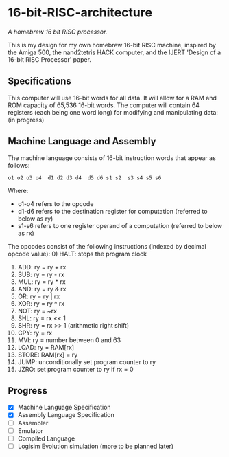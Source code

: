 # 16-bit-RISC-architecture
*A homebrew 16 bit RISC processor.*

This is my design for my own homebrew 16-bit RISC machine, inspired by the Amiga 500, the nand2tetris HACK computer,
and the IJERT 'Design of a 16-bit RISC Processor' paper.

## Specifications
This computer will use 16-bit words for all data. It will allow for a RAM and ROM capacity of 65,536 16-bit words.
The computer will contain 64 registers (each being one word long) for modifying and manipulating data:
(in progress)

## Machine Language and Assembly
The machine language consists of 16-bit instruction words that appear as follows:
```
o1 o2 o3 o4  d1 d2 d3 d4  d5 d6 s1 s2  s3 s4 s5 s6
```
Where:
- o1-o4 refers to the opcode
- d1-d6 refers to the destination register for computation (referred to below as ry)
- s1-s6 refers to one register operand of a computation (referred to below as rx)

The opcodes consist of the following instructions (indexed by decimal opcode value):
0) HALT: stops the program clock
1) ADD: ry = ry + rx
2) SUB: ry = ry - rx
3) MUL: ry = ry * rx
4) AND: ry = ry & rx
5) OR: ry = ry | rx
6) XOR: ry = ry ^ rx
7) NOT: ry = ~rx
8) SHL: ry = rx << 1
9) SHR: ry = rx >> 1 (arithmetic right shift) <!-- or should i use logical right shift? -->
10) CPY: ry = rx
11) MVI: ry = number between 0 and 63
12) LOAD: ry = RAM[rx]
13) STORE: RAM[rx] = ry
14) JUMP: unconditionally set program counter to ry <!-- may change because then im not using s1-s6 -->
15) JZRO: set program counter to ry if rx = 0

## Progress
- [x] Machine Language Specification
- [x] Assembly Language Specification
- [ ] Assembler
- [ ] Emulator
- [ ] Compiled Language
- [ ] Logisim Evolution simulation
(more to be planned later)
